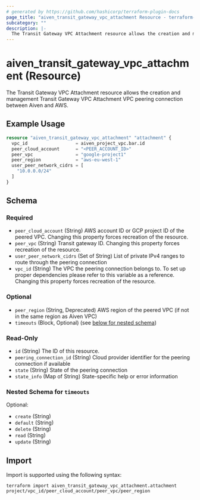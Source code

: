 ```yaml
---
# generated by https://github.com/hashicorp/terraform-plugin-docs
page_title: "aiven_transit_gateway_vpc_attachment Resource - terraform-provider-aiven"
subcategory: ""
description: |-
  The Transit Gateway VPC Attachment resource allows the creation and management Transit Gateway VPC Attachment VPC peering connection between Aiven and AWS.
---
```


# aiven_transit_gateway_vpc_attachment (Resource)

The Transit Gateway VPC Attachment resource allows the creation and management Transit Gateway VPC Attachment VPC peering connection between Aiven and AWS.

## Example Usage

```terraform
resource "aiven_transit_gateway_vpc_attachment" "attachment" {
  vpc_id                  = aiven_project_vpc.bar.id
  peer_cloud_account      = "<PEER_ACCOUNT_ID>"
  peer_vpc                = "google-project1"
  peer_region             = "aws-eu-west-1"
  user_peer_network_cidrs = [
    "10.0.0.0/24"
  ]
}
```

<!-- schema generated by tfplugindocs -->
## Schema

### Required

- `peer_cloud_account` (String) AWS account ID or GCP project ID of the peered VPC. Changing this property forces recreation of the resource.
- `peer_vpc` (String) Transit gateway ID. Changing this property forces recreation of the resource.
- `user_peer_network_cidrs` (Set of String) List of private IPv4 ranges to route through the peering connection
- `vpc_id` (String) The VPC the peering connection belongs to. To set up proper dependencies please refer to this variable as a reference. Changing this property forces recreation of the resource.

### Optional

- `peer_region` (String, Deprecated) AWS region of the peered VPC (if not in the same region as Aiven VPC)
- `timeouts` (Block, Optional) (see [below for nested schema](#nestedblock--timeouts))

### Read-Only

- `id` (String) The ID of this resource.
- `peering_connection_id` (String) Cloud provider identifier for the peering connection if available
- `state` (String) State of the peering connection
- `state_info` (Map of String) State-specific help or error information

<a id="nestedblock--timeouts"></a>
### Nested Schema for `timeouts`

Optional:

- `create` (String)
- `default` (String)
- `delete` (String)
- `read` (String)
- `update` (String)

## Import

Import is supported using the following syntax:

```shell
terraform import aiven_transit_gateway_vpc_attachment.attachment project/vpc_id/peer_cloud_account/peer_vpc/peer_region
```
